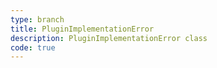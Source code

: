 ```yaml
---
type: branch
title: PluginImplementationError
description: PluginImplementationError class
code: true
---
```

<RedirectToFirstChild />

